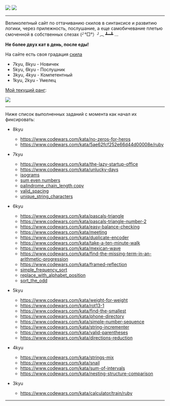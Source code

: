 
![](https://www.codewars.com/assets/logos/logo-square-red-big-c74ae0e7a89b33acd3beb1f08229630391934650e3bbd30ddc40e8be5bbfc71e.png)
![](https://s8.hostingkartinok.com/uploads/images/2019/02/f4f07a3ac1e9d598d237fca3c81aabb4.jpg)

---

Великолепный сайт по оттачиванию скилов в синтаксисе и развитию логики, через прилежность, послушание, а еще самобичевание плетью смоченной в собственных слезах (╯°□°）╯︵ ┻━┻ ...

**Не более двух кат в день, после еды!** 

На сайте есть своя градация [скила](https://www.codewars.com/about)

- 7kyu, 8kyu - Новичек
- 5kyu, 6kyu - Послушник
- 3kyu, 4kyu - Компетентный
- 1kyu, 2kyu - Умелец

[Мой текущий ранг](https://www.codewars.com/users/MrBeean):

<img src=https://www.codewars.com/users/MrBeean/badges/large>

---

Ниже список выполненных заданий с момента как начал их фиксировать:

- 8kyu
  - https://www.codewars.com/kata/no-zeros-for-heros
  - https://www.codewars.com/kata/5ae62fcf252e66d44d00008e/ruby
  
- 7kyu
  - https://www.codewars.com/kata/the-lazy-startup-office
  - https://www.codewars.com/kata/unlucky-days
  - [isograms](https://www.codewars.com/kata/54ba84be607a92aa900000f1)
  - [sum even numbers](https://www.codewars.com/kata/586beb5ba44cfc44ed0006c3)
  - [palindrome_chain_length copy](https://www.codewars.com/kata/525f039017c7cd0e1a000a26)
  - [valid_spacing](https://www.codewars.com/kata/5f77d62851f6bc0033616bd8)
  - [unique_string_characters](https://www.codewars.com/kata/5a262cfb8f27f217f700000b)

- 6kyu
  - https://www.codewars.com/kata/pascals-triangle
  - https://www.codewars.com/kata/pascals-triangle-number-2
  - https://www.codewars.com/kata/easy-balance-checking
  - https://www.codewars.com/kata/meeting
  - https://www.codewars.com/kata/duplicate-encoder
  - https://www.codewars.com/kata/take-a-ten-minute-walk
  - https://www.codewars.com/kata/mexican-wave
  - https://www.codewars.com/kata/find-the-missing-term-in-an-arithmetic-progression
  - https://www.codewars.com/kata/framed-reflection
  - [simple_frequency_sort](https://www.codewars.com/kata/5a8d2bf60025e9163c0000bc/ruby)
  - [replace_with_alphabet_position](https://www.codewars.com/kata/546f922b54af40e1e90001da/javascript)
  - [sort_the_odd](https://www.codewars.com/kata/578aa45ee9fd15ff4600090d/javascript)
 
- 5kyu
  - https://www.codewars.com/kata/weight-for-weight  
  - https://www.codewars.com/kata/rot13-1
  - https://www.codewars.com/kata/find-the-smallest
  - https://www.codewars.com/kata/phone-directory
  - https://www.codewars.com/kata/simple-number-sequence
  - https://www.codewars.com/kata/string-incrementer
  - https://www.codewars.com/kata/valid-parentheses
  - https://www.codewars.com/kata/directions-reduction

- 4kyu
  - https://www.codewars.com/kata/strings-mix
  - https://www.codewars.com/kata/snail
  - https://www.codewars.com/kata/sum-of-intervals
  - https://www.codewars.com/kata/nesting-structure-comparison   

- 3kyu
  - https://www.codewars.com/kata/calculator/train/ruby  
---
